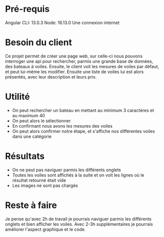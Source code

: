 # Pré-requis

Angular CLI: 13.0.3
Node: 16.13.0
Une connexion internet

# Besoin du client

Ce projet permet de créer une page web, sur celle-ci nous pouvons interroger une api pour rechercher, parmis une grande base de données, des bateaux à voiles.
Ensuite, le client voit les mesures de voiles par défaut, et peut lui-même les modifier.
Ensuite une liste de voiles lui est alors présentés, avec leur description et leurs prix.

# Utilité

- On peut rechercher un bateau en mettant au minimum 3 caractères et au maximum 40
- On peut alors le sélectionner
- En confirmant nous avons les mesures des voiles
- On peut alors confirmer notre étape, et s'affiche nos différentes voiles dans une catégorie

# Résultats

- On ne peut pas naviguer parmis les différents onglets
- Toutes les voiles sont affichés à la suite et on voit les lignes où le résultat retourné était vide
- Les images ne sont pas chargés

# Reste à faire

Je pense qu'avec 2h de travail je pourrais naviguer parmis les différents onglets et bien afficher les voiles.
Avec 2-3h supplémentaires je pourrais améliorer l'aspect graphique et le code.
